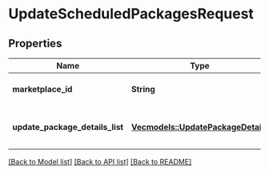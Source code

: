 # UpdateScheduledPackagesRequest

## Properties

Name | Type | Description | Notes
------------ | ------------- | ------------- | -------------
**marketplace_id** | **String** | A string of up to 255 characters. | 
**update_package_details_list** | [**Vec<models::UpdatePackageDetails>**](UpdatePackageDetails.md) | A list of package update details. | 

[[Back to Model list]](../README.md#documentation-for-models) [[Back to API list]](../README.md#documentation-for-api-endpoints) [[Back to README]](../README.md)



